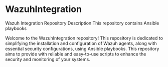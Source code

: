 # WazuhIntegration
Wazuh Integration Repository Description  This repository contains Ansible playbooks

Welcome to the WazuhIntegration repository! 
This repository is dedicated to simplifying the installation and configuration of Wazuh agents, along with essential security configurations, using Ansible playbooks.
This repository aims to provide with reliable and easy-to-use scripts to enhance the security and monitoring of your systems.
